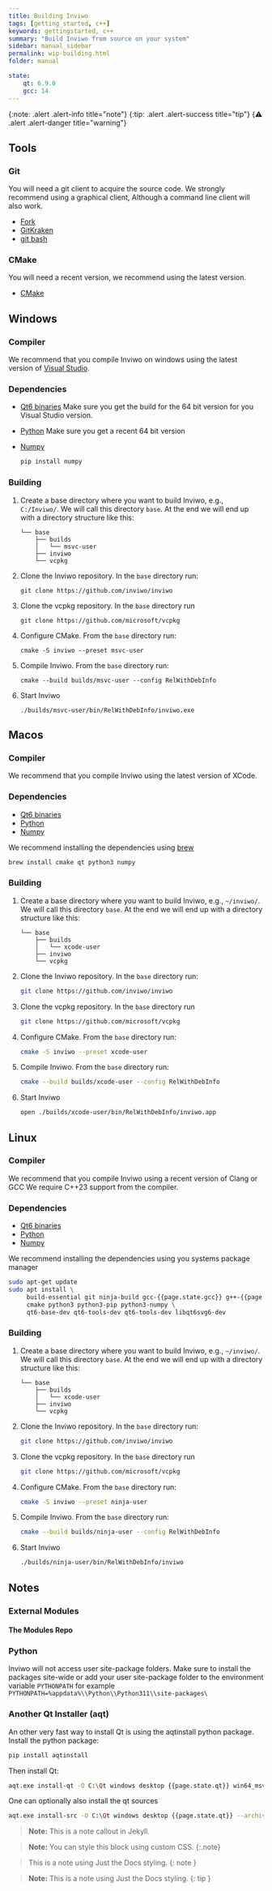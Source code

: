 ```yaml
---
title: Building Inviwo
tags: [getting_started, c++]
keywords: gettingstarted, c++
summary: "Build Inviwo from source on your system"
sidebar: manual_sidebar
permalink: wip-building.html
folder: manual

state:
    qt: 6.9.0
    gcc: 14
---
```


{:note:     .alert .alert-info    title="note"}
{:tip:      .alert .alert-success title="tip"}
{:warning:  .alert .alert-danger  title="warning"}



## Tools

### Git
You will need a git client to acquire the source code. We strongly recommend using a graphical client, Although a command line client  will also work.
* [Fork](https://fork.dev)
* [GitKraken](https://www.gitkraken.com/) 
* [git bash](https://gitforwindows.org/)

### CMake
You will need a recent version, we recommend using the latest version.
* [CMake](https://cmake.org/download/)

## Windows

### Compiler
We recommend that you compile Inviwo on windows using the latest version of [Visual Studio](https://visualstudio.microsoft.com/downloads/).

### Dependencies
- [Qt6 binaries](https://qt.io/download-open-source/)
  Make sure you get the build for the 64 bit version for you Visual Studio version.

- [Python](https://www.python.org/downloads/)
  Make sure you get a recent 64 bit version

- [Numpy](https://numpy.org/)
  ```bash
  pip install numpy
  ```

### Building
1. Create a base directory where you want to build Inviwo, e.g., `C:/Inviwo/`. We will call this directory `base`. At the end we will end up with a directory structure like this:
    ```
    └── base
        ├── builds
        │   └── msvc-user
        ├── inviwo
        └── vcpkg
    ```
2. Clone the Inviwo repository. In the `base` directory run:
   ```psh
   git clone https://github.com/inviwo/inviwo
   ```
3. Clone the vcpkg repository. In the `base` directory run
    ```psh
    git clone https://github.com/microsoft/vcpkg
    ```
4. Configure CMake. From the `base` directory run:
   ```psh
   cmake -S inviwo --preset msvc-user
   ```
5. Compile Inviwo. From the `base` directory run:
   ```psh
   cmake --build builds/msvc-user --config RelWithDebInfo
   ```
6. Start Inviwo
   ```psh
   ./builds/msvc-user/bin/RelWithDebInfo/inviwo.exe
   ```


## Macos

### Compiler
We recommend that you compile Inviwo using the latest version of XCode.

### Dependencies
- [Qt6 binaries](https://qt.io/download-open-source/)
- [Python](https://www.python.org/downloads/)
- [Numpy](https://numpy.org/)

 We recommend installing the dependencies using [brew](https://brew.sh)
```bash
brew install cmake qt python3 numpy
```

### Building
1. Create a base directory where you want to build Inviwo, e.g., `~/inviwo/`. We will call this directory `base`. At the end we will end up with a directory structure like this:
    ```
    └── base
        ├── builds
        │   └── xcode-user
        ├── inviwo
        └── vcpkg
    ```
2. Clone the Inviwo repository. In the `base` directory run:
   ```bash
   git clone https://github.com/inviwo/inviwo
   ```
3. Clone the vcpkg repository. In the `base` directory run
    ```bash
    git clone https://github.com/microsoft/vcpkg
    ```
4. Configure CMake. From the `base` directory run:
   ```bash
   cmake -S inviwo --preset xcode-user
   ```
5. Compile Inviwo. From the `base` directory run:
   ```bash
   cmake --build builds/xcode-user --config RelWithDebInfo
   ```
6. Start Inviwo
   ```bash
   open ./builds/xcode-user/bin/RelWithDebInfo/inviwo.app
   ```

## Linux

### Compiler
We recommend that you compile Inviwo using a recent version of Clang or GCC
We require C++23 support from the compiler.

### Dependencies
- [Qt6 binaries](https://qt.io/download-open-source/)
- [Python](https://www.python.org/downloads/)
- [Numpy](https://numpy.org/)

 We recommend installing the dependencies using you systems package manager
```bash
sudo apt-get update
sudo apt install \
     build-essential git ninja-build gcc-{{page.state.gcc}} g++-{{page.state.gcc}} \
     cmake python3 python3-pip python3-numpy \
     qt6-base-dev qt6-tools-dev qt6-tools-dev libqt6svg6-dev 
```

### Building
1. Create a base directory where you want to build Inviwo, e.g., `~/inviwo/`. We will call this directory `base`. At the end we will end up with a directory structure like this:
    ```
    └── base
        ├── builds
        │   └── xcode-user
        ├── inviwo
        └── vcpkg
    ```
2. Clone the Inviwo repository. In the `base` directory run:
   ```bash
   git clone https://github.com/inviwo/inviwo
   ```
3. Clone the vcpkg repository. In the `base` directory run
    ```bash
    git clone https://github.com/microsoft/vcpkg
    ```
4. Configure CMake. From the `base` directory run:
   ```bash
   cmake -S inviwo --preset ninja-user
   ```
5. Compile Inviwo. From the `base` directory run:
   ```bash
   cmake --build builds/ninja-user --config RelWithDebInfo
   ```
6. Start Inviwo
   ```bash
   ./builds/ninja-user/bin/RelWithDebInfo/inviwo
   ```

## Notes

### External Modules

#### The Modules Repo


### Python
Inviwo will not access user site-package folders. Make sure to install the packages site-wide or add your user site-package folder to the environment variable `PYTHONPATH` for example `PYTHONPATH=%appdata%\\Python\\Python311\\site-packages\`


### Another Qt Installer (aqt)
An other very fast way to install Qt is using the aqtinstall python package. Install the python package:
```bash
pip install aqtinstall
```
Then install Qt:
```bash      
aqt.exe install-qt -O C:\Qt windows desktop {{page.state.qt}} win64_msvc2022_64 --modules debug_info --archives qtbase qtsvg
```
One can optionally also install the qt sources
```bash
aqt.exe install-src -O C:\Qt windows desktop {{page.state.qt}} --archives qtbase qtsvg
```

> **Note:** This is a note callout in Jekyll.

> **Note:** You can style this block using custom CSS.
{:.note}


> This is a note using Just the Docs styling.
{: note }


> <i class="fa fa-info-circle"></i> <b>Note:</b> This is a note using Just the Docs styling.
{: tip }


